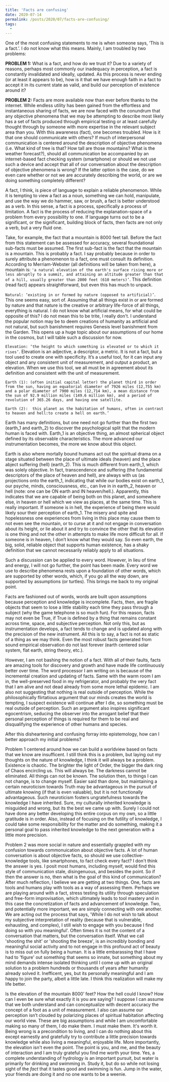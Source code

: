 ```yaml
---
title: 'Facts are confusing'
date: 2020-07-14
permalink: /posts/2020/07/facts-are-confusing/
tags:
  -
---
```



One of the most confusing statements to me is when someone says, ‘This is a fact.’. I do not know what this means. Mainly, I am troubled by two problems:

**PROBLEM 1:**
What is a fact, and how do we trust it? Due to a variety of reasons, perhaps most commonly our inadequacy in perception, a fact is constantly invalidated and ideally, updated. As this process is never ending (or at least it appears to be), how is it that we have enough faith in a fact to accept it in its current state as valid, and build our perception of existence around it? 

**PROBLEM 2:**
Facts are more available now than ever before thanks to the internet. While endless utility has been gained from the effortless and instantaneous sharing of facts, we are now faced with the conundrum that any objective phenomena that we may be attempting to describe most likely has a set of facts produced through empirical testing or at least carefully thought through by someone with more expertise in the relevant subject area than you. With this awareness (fact), one becomes troubled. How is it that one should communicate with others? If much of interpersonal communication is centered around the description of objective phenomena (i.e. What kind of tree is that? How tall are those mountains? What is the weather forecast?), should all communication be accompanied by an internet-based fact checking system (smartphone) or should we not use such a device and accept that all of our conversation about the description of objective phenomena is wrong? If the latter option is the case, do we even care whether or not we are accurately describing the world, or are we doing something completely different?

A fact, I think, is piece of language to explain a reliable phenomenon. While it is tempting to view a fact as a noun, something we can hold, manipulate, and use the way we do hammer, saw, or brush, a fact is better understood as a verb. In this sense, a fact is a process, specifically a process of limitation. A fact is the process of reducing the explanation-space of a problem from every possibility to one. If language turns out to be a significant, or the significant, building block of facts, then facts are not only a verb, but a very fluid one.
  
Take, for example, the fact that a mountain is 8000 feet tall. Before the fact from this statement can be assessed for accuracy, several foundational sub-facts must be assumed. The first sub-fact is the fact that the mountain is a mountain. This is probably a fact. I say probably because in order to surely attribute a phenomenon to a fact, one must consult its definition. According to Merriam-Webster (all definitions will be taken from here), a mountain is: `'a natural elevation of the earth's surface rising more or less abruptly to a summit, and attaining an altitude greater than that of a hill, usually greater than 2000 feet (610 meters)’`. This definition (read fact) appears straightforward, but even this has much to unpack.

`Natural: ‘existing in or formed by nature (opposed to artificial)’`. This one seems easy, sort of. Assuming that all things exist in or are formed by nature and that nature is the creative or arbitrary life-force of all things, everything is natural. I do not know what artificial means, for what could be opposite of this? I do not mean this to be trite, I really don't. I understand the popular notion may be to deem creations of humanity as artificial and not natural, but such banishment requires Genesis level banishment from the Garden. This opens up a huge topic about our assumptions of our home in the cosmos, but I will table such a discussion for now. 

`Elevation: ‘the height to which something is elevated or to which it rises’`. Elevation is an adjective, a descriptor, a metric. It is not a fact, but a tool used to create one with specificity. It’s a useful tool, for it can input any object and any consistent unit of measurement, and output a product, an elevation. When we use this tool, we all must be in agreement about its definition and consistent with the unit of measurement. 

`Earth (1): (often initial capital letter) the planet third in order from the sun, having an equatorial diameter of 7926 miles (12,755 km) and a polar diameter of 7900 miles (12,714 km), a mean distance from the sun of 92.9 million miles (149.6 million km), and a period of revolution of 365.26 days, and having one satellite.`

`Earth (2):  this planet as the habitation of humans, often in contrast to heaven and hell:to create a hell on earth.’`

Earth has many definitions, but one need not go further than the first two (earth_1 and earth_2) to discover the psychological split that the modern human is faced with. Earth_1 is an objective thing, an almost spherical object defined by its observable characteristics. The more advanced our instrumentation becomes, the more we know about this object. 

Earth is also where mortally bound humans act out the spiritual drama on a stage situated between the place of ultimate ideals (heaven) and the place abject suffering (hell) (earth_2). This is much different from earth_1, which was solely objective. In fact, transcendence and suffering (the fundamental descriptors of the place of heaven and hell), are always with us (as projections onto the earth_1, indicating that while our bodies exist on earth_1, our psyche, minds, consciousness, etc., can live in in earth_2, heaven or hell (note: one can be ON earth and IN heaven/hell.). Apparently, this indicates that we are capable of being both on this planet, and somewhere else, in heaven or hell which we view as places, at the same time. This is really important. If someone is in hell, the experience of being there would likely sour their perception of earth_1. The misery and spite and hopelessness one experiences from living in this place may cause them to not even see the mountain, or to curse at it and not engage in conversation about its height, or lie about it and try to convince the other that its elevation is one thing and not the other in attempts to make life more difficult for all. If someone is in heaven, I don’t know what they would say. So even earth, the big, solid, reliable object that supports human existence, has a shaky definition that we cannot necessarily reliably apply to all situations. 

Such a discussion can be applied to every word. However, in lieu of time and energy, I will not go further, the point has been made. Every word we use to describe phenomena rests upon a foundation of other words, which are supported by other words, which, if you go all the way down, are supported by assumptions (or turtles). This brings me back to my original point.

Facts are fashioned out of words, words are built upon assumptions because perception and knowledge is incomplete. Facts, then, are fragile objects that seem to lose a little stability each time they pass through a subject (why the game telephone is so much fun). For this reason, facts may not even be True, if True is defined by a thing that remains constant across time, space, and subjective perception. Not only this, but as instrumentation develops, a fact tends to change and is updated along with the precision of the new instrument. All this is to say, a fact is not as static of a thing as we may think. Even the most robust facts generated from sound empirical observation do not last forever (earth centered solar system, flat earth, string theory, etc.). 

However, I am not bashing the notion of a fact. With all of their faults, facts are amazing tools for discovery and growth and have made life continuously better over time. The word processor I am writing on is because of the incremental creation and updating of facts. Same with the warm room I am in, the well-preserved food in my refrigerator, and probably the very fact that I am alive and not dead already from some more lethal epidemic. I am also not suggesting that nothing is real outside of perception. While the philosophically flirtatious argument that our minds creates the world is tempting, I suspect existence will continue after I die, so something must be real outside of perception. Such an argument also inspires significant egocentrism, seducing the observer into the arrogant belief that their personal perception of things is required for them to be real and disqualifying the experience of other humans and species.

After this disheartening and confusing forray into epistemology, how can I better approach my initial problems? 

Problem 1 centered around how we can build a worldview based on facts that we know are insufficent. I still think this is a problem, but laying out my thoughts on the nature of knowledge, I think it will always be a problem. Existence is chaotic. The brighter the light of Order, the bigger the dark ring of Chaos encircling us. This will always be. The darkness cannot be eliminated. All things can not be known. The solution then, to things I can not change, is to change myself. Easier said than done, but maintaining a certain neuroticism towards Truth may be advantageous in the pursuit of ultimate knowing (if that is even valuable), but it is not functionally advantageous. Such neuroticism fosters ungratefulness towards the knowledge I have inherited. Sure, my culturally inherited knowledge is misguided and wrong, but its the best we came up with. Surely I could not have done any better developing this entire corpus on my own, so a little gratitude is in order. Also, instead of focusing on the futility of knowledge, I could take some responsibility for the matter and do something, making it a personal goal to pass inherited knowledge to the next generation with a little more precision.

Problem 2 was more social in nature and essentially grappled with my confusion towards commonuication about objective facts. A lot of human conversation is about objective facts, so should we use collective-knowledge tools, like smartphones, to fact check every fact? I don't think the answer is yes. I posit most humans, including myself, would find this style of communication stale, disingenuous, and besides the point. So if then the answer is no, then what is the goal of this kind of communication? After much reflection, I believe we are getting at two things. One, facts are tools and humans play with tools as a way of assessing them. Perhaps we are playing around with a fact, stress testing its utility through speculation and free-form improvisation, which ultimately leads to tool mastery and in this case the concretization of facts and advancement of knowledge. Two, and potentially more important, we are simply connecting with one another. We are acting out the process that says, 'While I do not wish to talk about my subjective interpretation of reality (because that is vulnerable, exhausting, and complex), I still wish to engage with you because I find doing so with you meaningful'. Often times it is not the content of a conversation that matters, but the conversation itself. What we call 'shooting the shit' or 'shooting the breeze', is an incredibly bonding and meaningful social activity and to not engage in this profound act of beauty is to miss out on fully being a human. It is a little embarassing that I have had to 'figure' out something that seems so innate, but something about my mind demands intense isolated thinking until I come up with an original solution to a problem hundreds or thousands of years after humanity already solved it. Inefficent, yes, but its personally meaningful and I am happy to join the party, albeit a little late. I think this realization will make my life better.

Is the elevation of the mountain 8000’ feet? How the hell could I know? How can I even be sure what exactly it is you are saying? I suppose I can assume that we both understand and can conceptualize with decent accuracy the concept of a foot as a unit of measurement. I also can assume our perception isn’t clouded by polarizing places of spiritual habitation affecting our world view. These are big assumptions and while I am uncomfortable making so many of them, I do make them. I must make them. It's worth it. Being wrong is a precondition to living, and I can do nothing about this except earnestly and gratefully try to contribute a little precision towards knowledge while also living a meaningful, enjoyable life. More importantly, the elevation isn't even the point. The point is you, and me, and the beauty of interaction and I am truly grateful you find me worth your time. Yes, a complete understanding of hydrology is an important pursuit, but water is primarily for drinking and swimming in. Study it, but do so while not losing sight of the *fact* that it tastes good and swimming is fun. Jump in the water, your friends are doing it and no one wants to be a weenie. 
